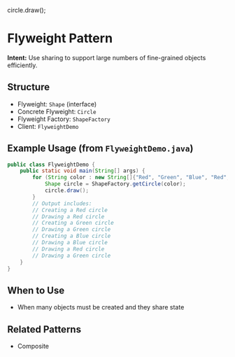 circle.draw();
# Flyweight Pattern

**Intent:** Use sharing to support large numbers of fine-grained objects efficiently.

## Structure
- Flyweight: `Shape` (interface)
- Concrete Flyweight: `Circle`
- Flyweight Factory: `ShapeFactory`
- Client: `FlyweightDemo`

## Example Usage (from `FlyweightDemo.java`)
```java
public class FlyweightDemo {
	public static void main(String[] args) {
		for (String color : new String[]{"Red", "Green", "Blue", "Red", "Green"}) {
			Shape circle = ShapeFactory.getCircle(color);
			circle.draw();
		}
		// Output includes:
		// Creating a Red circle
		// Drawing a Red circle
		// Creating a Green circle
		// Drawing a Green circle
		// Creating a Blue circle
		// Drawing a Blue circle
		// Drawing a Red circle
		// Drawing a Green circle
	}
}
```

## When to Use
- When many objects must be created and they share state

## Related Patterns
- Composite

